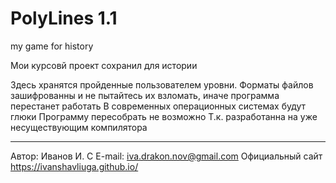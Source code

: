 
# PolyLines 1.1
my game for history

Мои курсовй проект
сохранил для истории

Здесь хранятся пройденные пользователем уровни. 
Форматы файлов зашифрованны и не пытайтесь их взломать,
иначе программа перестанет работать
В современных операционных системах будут глюки 
Программу пересобрать не возможно
Т.к. разработанна на уже несуществующим компилятора

------------------------------------------------------

Автор: Иванов И. С
E-mail: iva.drakon.nov@gmail.com
Официальный сайт https://ivanshavliuga.github.io/

